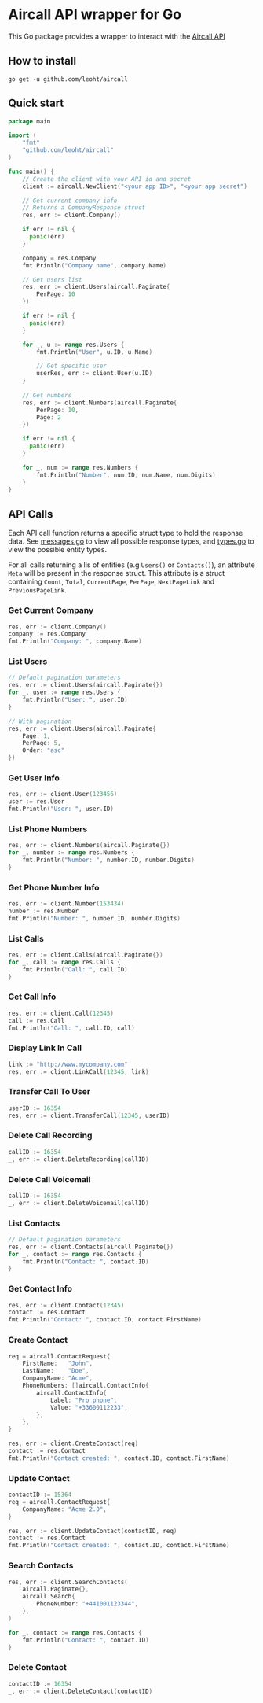 # Aircall API wrapper for Go

This Go package provides a wrapper to interact with the [Aircall API](http://developer.aircall.io/)

## How to install

```
go get -u github.com/leoht/aircall
```

## Quick start

```go
package main

import (
    "fmt"
    "github.com/leoht/aircall"
)

func main() {
    // Create the client with your API id and secret
    client := aircall.NewClient("<your app ID>", "<your app secret")

    // Get current company info
    // Returns a CompanyResponse struct
    res, err := client.Company()

    if err != nil {
      panic(err)
    }

    company = res.Company
    fmt.Println("Company name", company.Name)

    // Get users list
    res, err := client.Users(aircall.Paginate{
        PerPage: 10
    })

    if err != nil {
      panic(err)
    }

    for _, u := range res.Users {
        fmt.Println("User", u.ID, u.Name)

        // Get specific user
        userRes, err := client.User(u.ID)
    }
    
    // Get numbers
    res, err := client.Numbers(aircall.Paginate{
        PerPage: 10,
        Page: 2
    })

    if err != nil {
      panic(err)
    }

    for _, num := range res.Numbers {
        fmt.Println("Number", num.ID, num.Name, num.Digits)
    }
}

```

## API Calls

Each API call function returns a specific struct type to hold the response data.
See [messages.go](messages.go) to view all possible response types, and [types.go](types.go) to view the possible entity types.

For all calls returning a lis of entities (e.g `Users()` or `Contacts()`), an attribute `Meta` will be present 
in the response struct. This attribute is a struct containing `Count`, `Total`, `CurrentPage`, `PerPage`, `NextPageLink` and `PreviousPageLink`.

### Get Current Company
```go
res, err := client.Company()
company := res.Company
fmt.Println("Company: ", company.Name)
```
### List Users
```go
// Default pagination parameters
res, err := client.Users(aircall.Paginate{})
for _, user := range res.Users {
    fmt.Println("User: ", user.ID)
}

// With pagination
res, err := client.Users(aircall.Paginate{
    Page: 1,
    PerPage: 5,
    Order: "asc"
})
```
### Get User Info
```go
res, err := client.User(123456)
user := res.User
fmt.Println("User: ", user.ID)
```
### List Phone Numbers
```go
res, err := client.Numbers(aircall.Paginate{})
for _, number := range res.Numbers {
    fmt.Println("Number: ", number.ID, number.Digits)
}

```
### Get Phone Number Info
```go
res, err := client.Number(153434)
number := res.Number
fmt.Println("Number: ", number.ID, number.Digits)
```
### List Calls
```go
res, err := client.Calls(aircall.Paginate{})
for _, call := range res.Calls {
    fmt.Println("Call: ", call.ID)
}
```
### Get Call Info
```go
res, err := client.Call(12345)
call := res.Call
fmt.Println("Call: ", call.ID, call)
```
### Display Link In Call
```go
link := "http://www.mycompany.com"
res, err := client.LinkCall(12345, link)
```
### Transfer Call To User
```go
userID := 16354
res, err := client.TransferCall(12345, userID)
```
### Delete Call Recording
```go
callID := 16354
_, err := client.DeleteRecording(callID)
```
### Delete Call Voicemail
```go
callID := 16354
_, err := client.DeleteVoicemail(callID)
```
### List Contacts
```go
// Default pagination parameters
res, err := client.Contacts(aircall.Paginate{})
for _, contact := range res.Contacts {
    fmt.Println("Contact: ", contact.ID)
}
```
### Get Contact Info
```go
res, err := client.Contact(12345)
contact := res.Contact
fmt.Println("Contact: ", contact.ID, contact.FirstName)
```
### Create Contact
```go
req = aircall.ContactRequest{
    FirstName:   "John",
    LastName:    "Doe",
    CompanyName: "Acme",
    PhoneNumbers: []aircall.ContactInfo{
        aircall.ContactInfo{
            Label: "Pro phone",
            Value: "+33600112233",
        },
    },
}

res, err := client.CreateContact(req)
contact := res.Contact
fmt.Println("Contact created: ", contact.ID, contact.FirstName)
```

### Update Contact
```go
contactID := 15364
req = aircall.ContactRequest{
    CompanyName: "Acme 2.0",
}

res, err := client.UpdateContact(contactID, req)
contact := res.Contact
fmt.Println("Contact created: ", contact.ID, contact.FirstName)
```

### Search Contacts
```go
res, err := client.SearchContacts(
    aircall.Paginate{},
    aircall.Search{
        PhoneNumber: "+441001123344",
    },
)

for _, contact := range res.Contacts {
    fmt.Println("Contact: ", contact.ID)
}
```

### Delete Contact
```go
contactID := 16354
_, err := client.DeleteContact(contactID)
```
